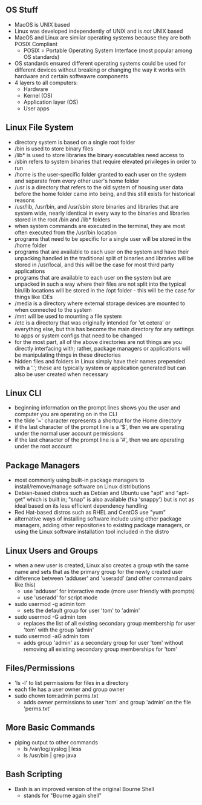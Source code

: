 ## OS Stuff
- MacOS is UNIX based
- Linux was developed independently of UNIX and is *not* UNIX based
- MacOS and Linux are similar operating systems because they are both POSIX Compliant
  - POSIX = Portable Operating System Interface (most popular among OS standards)
- OS standards ensured different operating systems could be used for different devices without breaking or changing the way it works with hardware and certain softwawre components
- 4 layers to all computers:
  - Hardware
  - Kernel (OS)
  - Application layer (OS)
  - User apps

## Linux File System
- directory system is based on a single root folder
- /bin is used to store binary files
- /lib* is used to store libraries the binary executables need access to
- /sbin refers to system binaries that require elevated privileges in order to run
- /home is the user-specific folder granted to each user on the system and separate from every other user's home folder
- /usr is a directory that refers to the old system of housing user data before the home folder came into being, and this still exists for historical reasons
- /usr/lib, /usr/bin, and /usr/sbin store binaries and libraries that are system wide, nearly identical in every way to the binaries and libraries stored in the root /bin and /lib* folders
- when system commands are executed in the terminal, they are most often executed from the /usr/bin location
- programs that need to be specific for a single user will be stored in the /home folder
- programs that are available to each user on the system and have their unpacking handled in the traditional split of binaries and libraries will be stored in /usr/local, and this will be the case for most third party applications
- programs that are available to each user on the system but are unpacked in such a way where their files are not split into the typical bin/lib locations will be stored in the /opt folder - this will be the case for things like IDEs
- /media is a directory where external storage devices are mounted to when connected to the system
- /mnt will be used to mounting a file system
- /etc is a directory that was originally intended for 'et cetera' or everything else, but this has become the main directory for any settings to apps or system configs that need to be changed
- for the most part, all of the above directories are not things are you directly interfacing with; rather, package managers or applications will be manipulating things in these directories
- hidden files and folders in Linux simply have their names prepended with a '.'; these are typically system or application generated but can also be user created when necessary

## Linux CLI
- beginning information on the prompt lines shows you the user and computer you are operating on in the CLI
- the tilde '~' character represents a shortcut for the Home directory
- if the last character of the prompt line is a '$', then we are operating under the normal user account permissions
- if the last character of the prompt line is a '#', then we are operating under the root account

## Package Managers
- most commonly using built-in package managers to install/remove/manage software on Linux distributions
- Debian-based distros such as Debian and Ubuntu use "apt" and "apt-get" which is built in; "snap" is also available (fka 'snappy') but is not as ideal based on its less efficient dependency handling
- Red Hat-based distros such as RHEL and CentOS use "yum"
- alternative ways of installing software include using other package managers, adding other repositories to existing package managers, or using the Linux software installation tool included in the distro

## Linux Users and Groups
- when a new user is created, Linux also creates a group wtih the same name and sets that as the primary group for the newly created user
- difference between 'adduser' and 'useradd' (and other command pairs like this)
  - use 'adduser' for interactive mode (more user friendly with prompts)
  - use 'useradd' for script mode
- sudo usermod -g admin tom
  -  sets the default group for user 'tom' to 'admin'
-  sudo usermod -G admin tom
   -  replaces the list of all existing secondary group membership for user 'tom' with the group 'admin'
-  sudo usermod -aG admin tom
   -  adds group 'admin' as a secondary group for user 'tom' without removing all existing secondary group memberships for 'tom'

## Files/Permissions
-  'ls -l' to list permissions for files in a directory
-  each file has a user owner and group owner
-  sudo chown tom:admin perms.txt
   -  adds owner permissions to user 'tom' and group 'admin' on the file 'perms.txt'

## More Basic Commands
- piping output to other commands
  - ls /var/log/syslog | less
  - ls /usr/bin | grep java

## Bash Scripting
- Bash is an improved version of the original Bourne Shell
  - stands for "Bourne again shell"

